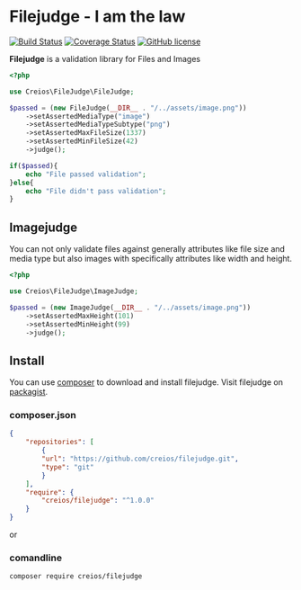 # Filejudge - I am the law

[![Build Status](https://travis-ci.org/creios/filejudge.svg?branch=master)](https://travis-ci.org/creios/filejudge)
[![Coverage Status](https://coveralls.io/repos/creios/filejudge/badge.svg?branch=master&service=github)](https://coveralls.io/github/creios/filejudge?branch=master)
[![GitHub license](https://img.shields.io/github/license/creios/filejudge.svg)]()

**Filejudge** is a validation library for Files and Images

```php
<?php

use Creios\FileJudge\FileJudge;

$passed = (new FileJudge(__DIR__ . "/../assets/image.png"))
    ->setAssertedMediaType("image")
    ->setAssertedMediaTypeSubtype("png")
    ->setAssertedMaxFileSize(1337)
    ->setAssertedMinFileSize(42)
    ->judge();

if($passed){
    echo "File passed validation";
}else{
    echo "File didn't pass validation";
}
```

## Imagejudge

You can not only validate files against generally attributes like file size and media type but also images with specifically attributes like width and height.

```php
<?php

use Creios\FileJudge\ImageJudge;

$passed = (new ImageJudge(__DIR__ . "/../assets/image.png"))
    ->setAssertedMaxHeight(101)
    ->setAssertedMinHeight(99)
    ->judge();
```

## Install

You can use [composer](https://getcomposer.org/) to download and install filejudge. Visit filejudge on [packagist](https://packagist.org/packages/creios/filejudge).

### composer.json
```json
{
    "repositories": [
        {
        "url": "https://github.com/creios/filejudge.git",
        "type": "git"
        }
    ],
    "require": {
        "creios/filejudge": "^1.0.0"
    }
}
```

or

### comandline

```sh
composer require creios/filejudge
```

